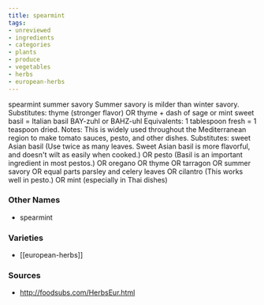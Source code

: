 ```yaml
---
title: spearmint
tags:
- unreviewed
- ingredients
- categories
- plants
- produce
- vegetables
- herbs
- european-herbs
---
```

spearmint summer savory Summer savory is milder than winter savory. Substitutes: thyme (stronger flavor) OR thyme + dash of sage or mint sweet basil = Italian basil BAY-zuhl or BAHZ-uhl Equivalents: 1 tablespoon fresh = 1 teaspoon dried. Notes: This is widely used throughout the Mediterranean region to make tomato sauces, pesto, and other dishes. Substitutes: sweet Asian basil (Use twice as many leaves. Sweet Asian basil is more flavorful, and doesn't wilt as easily when cooked.) OR pesto (Basil is an important ingredient in most pestos.) OR oregano OR thyme OR tarragon OR summer savory OR equal parts parsley and celery leaves OR cilantro (This works well in pesto.) OR mint (especially in Thai dishes)

### Other Names

* spearmint

### Varieties

* [[european-herbs]]

### Sources
* http://foodsubs.com/HerbsEur.html
